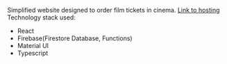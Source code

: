 Simplified website designed to order film tickets in cinema. [Link to hosting](https://c-nema-bc8c9.web.app/)
Technology stack used:

- React
- Firebase(Firestore Database, Functions)
- Material UI
- Typescript
